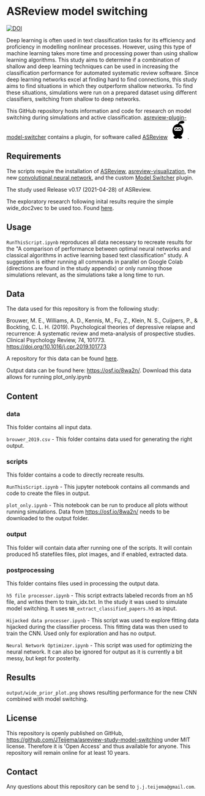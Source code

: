 # ASReview model switching
[![DOI](https://zenodo.org/badge/DOI/10.5281/zenodo.5084912.svg)](https://doi.org/10.5281/zenodo.5084912)

Deep learning is often used in text classification tasks for its efficiency and proficiency in modelling nonlinear processes. However, using this type of machine learning takes more time and processing power than using shallow learning algorithms. This study aims to determine if a combination of shallow and deep learning techniques can be used in increasing the classification performance for automated systematic review software. Since deep learning networks excel at finding hard to find connections, this study aims to find situations in which they outperform shallow networks. To find these situations, simulations were run on a prepared dataset using different classifiers, switching from shallow to deep networks. 

This GitHub repository hosts information and code for research on model switching during simulations and active classification. [asreview-plugin-model-switcher](https://github.com/JTeijema/asreview-plugin-model-switcher) contains a plugin, for software called [ASReview](https://github.com/asreview) ![logo](https://raw.githubusercontent.com/asreview/asreview-artwork/e2e6e5ea58a22077b116b9c3d2a15bc3fea585c7/SVGicons/IconELAS/ELASeyes24px24px.svg "ASReview"). 


## Requirements

The scripts require the installation of [ASReview](https://asreview.nl/#!/quick-start), [asreview-visualization](https://github.com/asreview/asreview-visualization), the new [convolutional neural network](https://github.com/JTeijema/asreview-plugin-model-cnn-17-layer), and the custom [Model Switcher](https://github.com/JTeijema/asreview-plugin-model-switcher) plugin.

The study used Release v0.17 (2021-04-28) of ASReview.

The exploratory research following inital results require the simple wide_doc2vec to be used too. Found [here](https://github.com/JTeijema/asreview-plugin-wide-doc2vec).


## Usage

`RunThisScript.ipynb` reproduces all data necessary to recreate results for the "A comparison of performance between optimal neural networks and classical algorithms in active learning based text classification" study. A suggestion is either running all commands in parallel on Google Colab (directions are found in the study appendix) or only running those simulations relevant, as the simulations take a long time to run.

## Data
The data used for this repository is from the following study:

Brouwer, M. E., Williams, A. D., Kennis, M., Fu, Z., Klein, N. S., Cuijpers,
P., & Bockting, C. L. H. (2019). Psychological theories of depressive relapse
and recurrence: A systematic review and meta-analysis of prospective studies.
Clinical Psychology Review, 74, 101773. https://doi.org/10.1016/j.cpr.2019.101773

A repository for this data can be found [here](https://github.com/asreview/paper-depression-brouwer-simulation-scripts).

Output data can be found here: https://osf.io/8wa2n/. Download this data allows for running plot_only.ipynb


## Content

### data
This folder contains all input data.

`brouwer_2019.csv` - 
This folder contains data used for generating the right output.

### scripts
This folder contains a code to directly recreate results.

`RunThisScript.ipynb` - 
This jupyter notebook contains all commands and code to create the files in output.

`plot_only.ipynb` - 
This notebook can be run to produce all plots without running simulations. Data from https://osf.io/8wa2n/ needs to be downloaded to the output folder.

### output
This folder will contain data after running one of the scripts. It will contain produced h5 statefiles files, plot images, and if enabled, extracted data.

### postprocessing
This folder contains files used in processing the output data.

`h5 file processer.ipynb` - 
This script extracts labeled records from an h5 file, and writes them to train_idx.txt. In the study it was used to simulate model switching. It uses `NB_extract_classified_papers.h5` as input.

`Hijacked data processer.ipynb` - 
This script was used to explore fitting data hijacked during the classifier process. This fitting data was then used to train the CNN. Used only for exploration and has no output.

`Neural Network Optimizer.ipynb` - 
This script was used for optimizing the neural network. It can also be ignored for output as it is currently a bit messy, but kept for posterity.

## Results

`output/wide_prior_plot.png` shows resulting performance for the new CNN combined with model switching.

## License

This repository is openly published on GitHub, https://github.com/JTeijema/asreview-study-model-switching under MIT license. Therefore it is 'Open Access' and thus available for anyone. This repository will remain online for at least 10 years.

## Contact

Any questions about this repository can be send to `j.j.teijema@gmail.com`.
